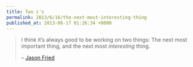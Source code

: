 ```yaml
---
title: Two i's
permalink: 2013/6/16/the-next-most-interesting-thing
published_at: 2013-06-17 01:26:34 +0000
---
```


> I think it’s always good to be working on two things: The next most important thing, and the next most _interesting_ thing.
>
> – [Jason Fried](http://37signals.com/svn/posts/3534-two-is)

